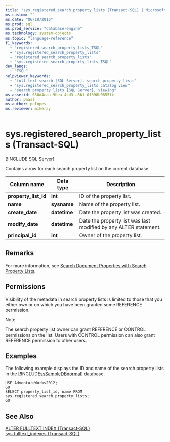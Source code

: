 ```yaml
---
title: "sys.registered_search_property_lists (Transact-SQL) | Microsoft Docs"
ms.custom: ""
ms.date: "06/10/2016"
ms.prod: sql
ms.prod_service: "database-engine"
ms.technology: system-objects
ms.topic: "language-reference"
f1_keywords: 
  - "registered_search_property_lists_TSQL"
  - "sys.registered_search_property_lists"
  - "registered_search_property_lists"
  - "sys.registered_search_property_lists_TSQL"
dev_langs: 
  - "TSQL"
helpviewer_keywords: 
  - "full-text search [SQL Server], search property lists"
  - "sys.registered_search_property_lists catalog view"
  - "search property lists [SQL Server], viewing"
ms.assetid: 630d4caa-9bea-4cd3-a5b1-01098b0855fc
author: pmasl
ms.author: pelopes
ms.reviewer: mikeray
---
```

# sys.registered_search_property_lists (Transact-SQL)
[!INCLUDE [SQL Server](../../includes/applies-to-version/sqlserver.md)]

  Contains a row for each search property list on the current database.  
  
|Column name|Data type|Description|  
|-----------------|---------------|-----------------|  
|**property_list_id**|**int**|ID of the property list.|  
|**name**|**sysname**|Name of the property list.|  
|**create_date**|**datetime**|Date the property list was created.|  
|**modify_date**|**datetime**|Date the property list was last modified by any ALTER statement.|  
|**principal_id**|**int**|Owner of the property list.|  
  
## Remarks  
 For more information, see [Search Document Properties with Search Property Lists](../../relational-databases/search/search-document-properties-with-search-property-lists.md).  
  
## Permissions  
 Visibility of the metadata in search property lists is limited to those that you either own or on which you have been granted some REFERENCE permission.  
  
> [!NOTE]  
>  The search property list owner can grant REFERENCE or CONTROL permissions on the list. Users with CONTROL permission can also grant REFERENCE permission to other users.  
  
## Examples  
 The following example displays the ID and name of the search property lists in the [!INCLUDE[ssSampleDBnormal](../../includes/sssampledbnormal-md.md)] database.  
  
```  
USE AdventureWorks2012;  
GO  
SELECT property_list_id, name FROM sys.registered_search_property_lists;  
GO  
```  
  
## See Also  
 [ALTER FULLTEXT INDEX &#40;Transact-SQL&#41;](../../t-sql/statements/alter-fulltext-index-transact-sql.md)   
 [sys.fulltext_indexes &#40;Transact-SQL&#41;](../../relational-databases/system-catalog-views/sys-fulltext-indexes-transact-sql.md)  
  
  
